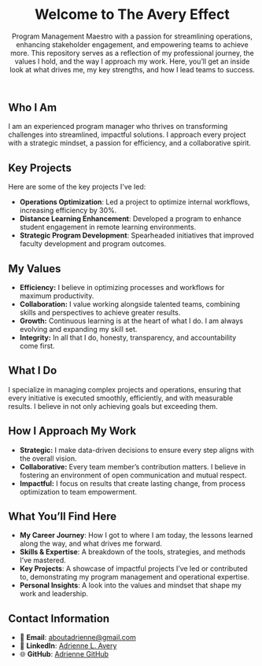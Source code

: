 
  <header>
    <h1>Welcome to The Avery Effect</h1>
    <p>Program Management Maestro with a passion for streamlining operations, enhancing stakeholder engagement, and empowering teams to achieve more. This repository serves as a reflection of my professional journey, the values I hold, and the way I approach my work. Here, you’ll get an inside look at what drives me, my key strengths, and how I lead teams to success.</p>
  </header>
  
  <section>
    <h2>Who I Am</h2>
I am an experienced program manager who thrives on transforming challenges into streamlined, impactful solutions. I approach every project with a strategic mindset, a passion for efficiency, and a collaborative spirit.</p>
  </section>

  <section>
    <h2>Key Projects</h2>
    <p>Here are some of the key projects I've led:</p>
    <ul>
      <li><strong>Operations Optimization</strong>: Led a project to optimize internal workflows, increasing efficiency by 30%.</li>
      <li><strong>Distance Learning Enhancement</strong>: Developed a program to enhance student engagement in remote learning environments.</li>
      <li><strong>Strategic Program Development</strong>: Spearheaded initiatives that improved faculty development and program outcomes.</li>
    </ul>
  </section>


## My Values
- **Efficiency:** I believe in optimizing processes and workflows for maximum productivity.
- **Collaboration:** I value working alongside talented teams, combining skills and perspectives to achieve greater results.
- **Growth:** Continuous learning is at the heart of what I do. I am always evolving and expanding my skill set.
- **Integrity:** In all that I do, honesty, transparency, and accountability come first.

## What I Do
I specialize in managing complex projects and operations, ensuring that every initiative is executed smoothly, efficiently, and with measurable results. I believe in not only achieving goals but exceeding them.

## How I Approach My Work
- **Strategic:** I make data-driven decisions to ensure every step aligns with the overall vision.
- **Collaborative:** Every team member’s contribution matters. I believe in fostering an environment of open communication and mutual respect.
- **Impactful:** I focus on results that create lasting change, from process optimization to team empowerment.

## What You’ll Find Here
- **My Career Journey**: How I got to where I am today, the lessons learned along the way, and what drives me forward.
- **Skills & Expertise**: A breakdown of the tools, strategies, and methods I’ve mastered.
- **Key Projects**: A showcase of impactful projects I’ve led or contributed to, demonstrating my program management and operational expertise.
- **Personal Insights**: A look into the values and mindset that shape my work and leadership.

## Contact Information
- 📧 **Email**: aboutadrienne@gmail.com
- 🔗 **LinkedIn**: [Adrienne L. Avery](https://linkedin.com/in/adrienneavery)
- 🌐 **GitHub**: [Adrienne GitHub](https://github.com/OpsWithAdrienne)
